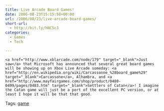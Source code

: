 ```yaml
---
title: Live Arcade Board Games!
date: 2006-08-23T15:15:58+00:00
url: /2006/08/23/live-arcade-board-games/
short-url:
  - http://bit.ly/hNC5c3
categories:
  - Games
  - Tech

---
```

<div class='microid-mailto+http:sha1:70e601b4ad937496b9571ab8c27b5664f08fe0a0'>
  
    <a href="http://www.xblarcade.com/node/179" target="_blank">Just saw</a> that Microsoft has announced that several great board games will be showing up on Xbox Live Arcade someday: <a href="http://en.wikipedia.org/wiki/Carcassonne_%28board_game%29" target="_blank">Carcassone</a>, Alhambra, and <a href="http://www.mayfairgames.com/shop/product/0480-0499/pages/0483.htm" target="_blank">Settlers of Catan</a>! I imagine the Catan game will just be a port of the excellent PC version, or at least I hope it will be that that good.
  
</div>

<div class="st-post-tags">
  Tags: <a href="http://www.cavort.org/tag/game/" title="game" rel="tag">game</a><br />
</div>
